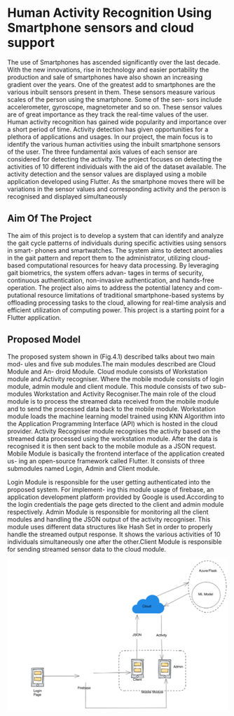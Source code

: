# Human Activity Recognition Using Smartphone sensors and cloud support

The use of Smartphones has ascended significantly over the last decade. With the new innovations, rise in technology and easier portability the production and sale of smartphones have also shown an increasing gradient over the years. One of the greatest add to smartphones are the various inbuilt sensors present in them. These sensors measure various scales of the person using the smartphone. Some of the sen- sors include accelerometer, gyroscope, magnetometer and so on. These sensor values are of great importance as they track the real-time values of the user. Human activity recognition has gained wide popularity and importance over a short period of time. Activity detection has given opportunities for a plethora of applications and usages. In our project, the main focus is to identify the various human activities using the inbuilt smartphone sensors of the user. The three fundamental axis values of each sensor are considered for detecting the activity. The project focuses on detecting the activities of 10 different individuals with the aid of the dataset available. The activity detection and the sensor values are displayed using a mobile application developed using Flutter. As the smartphone moves there will be variations in the sensor values and corresponding activity and the person is recognised and displayed simultaneously

## Aim Of The Project

The aim of this project is to develop a system that can identify and analyze the gait cycle patterns of individuals during specific activities using sensors in smart- phones and smartwatches. The system aims to detect anomalies in the gait pattern and report them to the administrator, utilizing cloud-based computational resources for heavy data processing. By leveraging gait biometrics, the system offers advan- tages in terms of security, continuous authentication, non-invasive authentication, and hands-free operation. The project also aims to address the potential latency and com- putational resource limitations of traditional smartphone-based systems by offloading processing tasks to the cloud, allowing for real-time analysis and efficient utilization of computing power.
This project is a starting point for a Flutter application.

## Proposed Model

The proposed system shown in (Fig.4.1) described talks about two main mod- ules and five sub modules.The main modules described are Cloud Module and An- droid Module. Cloud module consists of Workstation module and Activity recogniser. Where the mobile module consists of login module, admin module and client module. This module consists of two sub-modules Workstation and Activity Recogniser.The main role of the cloud module is to process the streamed data received from the mobile module and to send the processed data back to the mobile module.
Workstation module loads the machine learning model trained using KNN Algorithm into the Application Programming Interface (API) which is hosted in the cloud provider. Activity Recogniser module recognises the activity based on the streamed data processed using the workstation module. After the data is recognised it is then sent back to the mobile module as a JSON request.
Mobile Module is basically the frontend interface of the application created us- ing an open-source framework called Flutter. It consists of three submodules named Login, Admin and Client module.

Login Module is responsible for the user getting authenticated into the proposed system. For implement- ing this module usage of firebase, an application development platform provided by Google is used.According to the login credentials the page gets directed to the client and admin module respectively. Admin Module is responsible for monitoring all the client modules and handling the JSON output of the activity recogniser. This module uses different data structures like Hash Set in order to properly handle the streamed output response. It shows the various activities of 10 individuals simultaneously one after the other.Client Module is responsible for sending streamed sensor data to the cloud module.

![Project Logo](images/arch2.svg)


